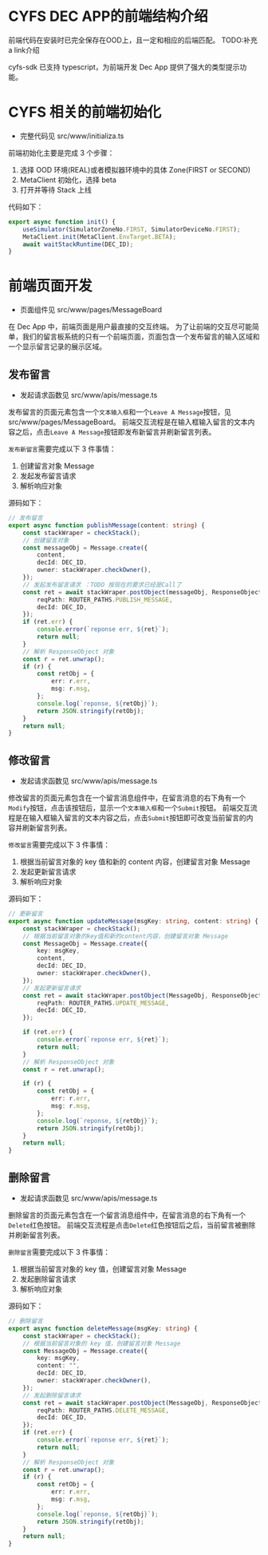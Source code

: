 # CYFS DEC APP的前端结构介绍
 前端代码在安装时已完全保存在OOD上，且一定和相应的后端匹配。
TODO:补充a link介绍

cyfs-sdk 已支持 typescript，为前端开发 Dec App 提供了强大的类型提示功能。

# CYFS 相关的前端初始化 

- 完整代码见 src/www/initializa.ts

前端初始化主要是完成 3 个步骤：

1. 选择 OOD 环境(REAL)或者模拟器环境中的具体 Zone(FIRST or SECOND)
2. MetaClient 初始化，选择 beta
3. 打开并等待 Stack 上线

代码如下：

```typescript
export async function init() {
	useSimulator(SimulatorZoneNo.FIRST, SimulatorDeviceNo.FIRST);
	MetaClient.init(MetaClient.EnvTarget.BETA);
	await waitStackRuntime(DEC_ID);
}
```

# 前端页面开发

- 页面组件见 src/www/pages/MessageBoard

在 Dec App 中，前端页面是用户最直接的交互终端。
为了让前端的交互尽可能简单，我们的留言板系统的只有一个前端页面，页面包含一个发布留言的输入区域和一个显示留言记录的展示区域。

## 发布留言

- 发起请求函数见 src/www/apis/message.ts

发布留言的页面元素包含一个`文本输入框`和一个`Leave A Message`按钮，见 src/www/pages/MessageBoard。
前端交互流程是在输入框输入留言的文本内容之后，点击`Leave A Message`按钮即发布新留言并刷新留言列表。

`发布新留言`需要完成以下 3 件事情：

1. 创建留言对象 Message
2. 发起发布留言请求
3. 解析响应对象

源码如下：

```typescript
// 发布留言
export async function publishMessage(content: string) {
	const stackWraper = checkStack();
	// 创建留言对象
	const messageObj = Message.create({
		content,
		decId: DEC_ID,
		owner: stackWraper.checkOwner(),
	});
	// 发起发布留言请求 ：TODO 按现在的要求已经是Call了
	const ret = await stackWraper.postObject(messageObj, ResponseObjectDecoder, {
		reqPath: ROUTER_PATHS.PUBLISH_MESSAGE,
		decId: DEC_ID,
	});
	if (ret.err) {
		console.error(`reponse err, ${ret}`);
		return null;
	}
	// 解析 ResponseObject 对象
	const r = ret.unwrap();
	if (r) {
		const retObj = {
			err: r.err,
			msg: r.msg,
		};
		console.log(`reponse, ${retObj}`);
		return JSON.stringify(retObj);
	}
	return null;
}
```

## 修改留言

- 发起请求函数见 src/www/apis/message.ts

修改留言的页面元素包含在一个留言消息组件中，在留言消息的右下角有一个`Modify`按钮，点击该按钮后，显示一个`文本输入框`和一个`Submit`按钮。
前端交互流程是在输入框输入留言的文本内容之后，点击`Submit`按钮即可改变当前留言的内容并刷新留言列表。

`修改留言`需要完成以下 3 件事情：

1. 根据当前留言对象的 key 值和新的 content 内容，创建留言对象 Message
2. 发起更新留言请求
3. 解析响应对象

源码如下：

```typescript
// 更新留言
export async function updateMessage(msgKey: string, content: string) {
	const stackWraper = checkStack();
	// 根据当前留言对象的key值和新的content内容，创建留言对象 Message
	const MessageObj = Message.create({
		key: msgKey,
		content,
		decId: DEC_ID,
		owner: stackWraper.checkOwner(),
	});
	// 发起更新留言请求
	const ret = await stackWraper.postObject(MessageObj, ResponseObjectDecoder, {
		reqPath: ROUTER_PATHS.UPDATE_MESSAGE,
		decId: DEC_ID,
	});

	if (ret.err) {
		console.error(`reponse err, ${ret}`);
		return null;
	}
	// 解析 ResponseObject 对象
	const r = ret.unwrap();

	if (r) {
		const retObj = {
			err: r.err,
			msg: r.msg,
		};
		console.log(`reponse, ${retObj}`);
		return JSON.stringify(retObj);
	}
	return null;
}
```

## 删除留言

- 发起请求函数见 src/www/apis/message.ts

删除留言的页面元素包含在一个留言消息组件中，在留言消息的右下角有一个`Delete`红色按钮。
前端交互流程是点击`Delete`红色按钮后之后，当前留言被删除并刷新留言列表。

`删除留言`需要完成以下 3 件事情：

1. 根据当前留言对象的 key 值，创建留言对象 Message
2. 发起删除留言请求
3. 解析响应对象

源码如下：

```typescript
// 删除留言
export async function deleteMessage(msgKey: string) {
	const stackWraper = checkStack();
	// 根据当前留言对象的 key 值，创建留言对象 Message
	const MessageObj = Message.create({
		key: msgKey,
		content: "",
		decId: DEC_ID,
		owner: stackWraper.checkOwner(),
	});
	// 发起删除留言请求
	const ret = await stackWraper.postObject(MessageObj, ResponseObjectDecoder, {
		reqPath: ROUTER_PATHS.DELETE_MESSAGE,
		decId: DEC_ID,
	});
	if (ret.err) {
		console.error(`reponse err, ${ret}`);
		return null;
	}
	// 解析 ResponseObject 对象
	const r = ret.unwrap();
	if (r) {
		const retObj = {
			err: r.err,
			msg: r.msg,
		};
		console.log(`reponse, ${retObj}`);
		return JSON.stringify(retObj);
	}
	return null;
}
```
